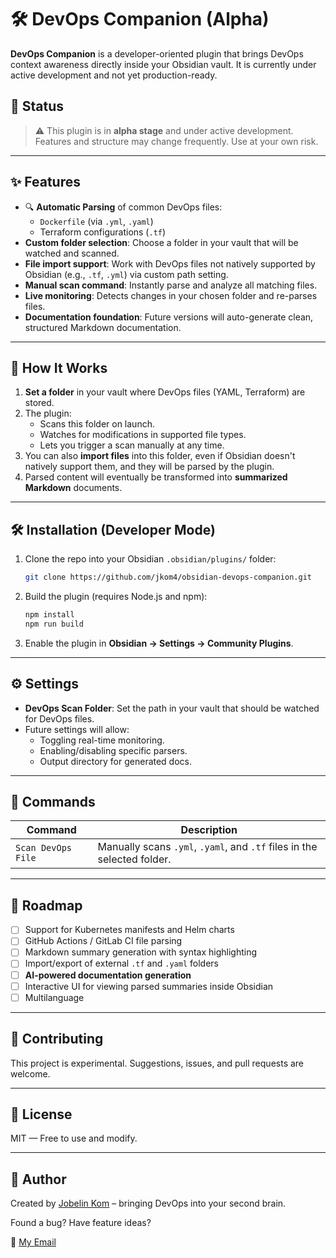 
# 🛠️ DevOps Companion (Alpha)

**DevOps Companion** is a developer-oriented plugin that brings DevOps context awareness directly inside your Obsidian vault. It is currently under active development and not yet production-ready.

## 🚧 Status

> ⚠️ This plugin is in **alpha stage** and under active development. Features and structure may change frequently. Use at your own risk.

---

## ✨ Features

- 🔍 **Automatic Parsing** of common DevOps files:
  - `Dockerfile` (via `.yml`, `.yaml`)
  - Terraform configurations (`.tf`)
-  **Custom folder selection**: Choose a folder in your vault that will be watched and scanned.
-  **File import support**: Work with DevOps files not natively supported by Obsidian (e.g., `.tf`, `.yml`) via custom path setting.
-  **Manual scan command**: Instantly parse and analyze all matching files.
-  **Live monitoring**: Detects changes in your chosen folder and re-parses files.
-  **Documentation foundation**: Future versions will auto-generate clean, structured Markdown documentation.

---

## 🧩 How It Works

1. **Set a folder** in your vault where DevOps files (YAML, Terraform) are stored.
2. The plugin:
	- Scans this folder on launch.
	- Watches for modifications in supported file types.
	- Lets you trigger a scan manually at any time.
3. You can also **import files** into this folder, even if Obsidian doesn't natively support them, and they will be parsed by the plugin.
4. Parsed content will eventually be transformed into **summarized Markdown** documents.

---

## 🛠️ Installation (Developer Mode)

1. Clone the repo into your Obsidian `.obsidian/plugins/` folder:
   ```bash
   git clone https://github.com/jkom4/obsidian-devops-companion.git
	```

2. Build the plugin (requires Node.js and npm):

   ```bash
   npm install
   npm run build
   ```
3. Enable the plugin in **Obsidian → Settings → Community Plugins**.

---

## ⚙️ Settings

- **DevOps Scan Folder**: Set the path in your vault that should be watched for DevOps files.
- Future settings will allow:
	- Toggling real-time monitoring.
	- Enabling/disabling specific parsers.
	- Output directory for generated docs.
---

## 📌 Commands

| Command             | Description                                                             |
| --------------------|-------------------------------------------------------------------------|
| `Scan DevOps File`  | Manually scans `.yml`, `.yaml`, and `.tf` files in the selected folder. |

---

## 🔮 Roadmap

- [ ] Support for Kubernetes manifests and Helm charts
- [ ] GitHub Actions / GitLab CI file parsing
- [ ] Markdown summary generation with syntax highlighting
- [ ] Import/export of external `.tf` and `.yaml` folders
- [ ] **AI-powered documentation generation**
- [ ] Interactive UI for viewing parsed summaries inside Obsidian
- [ ] Multilanguage

---

## 🤝 Contributing

This project is experimental. Suggestions, issues, and pull requests are welcome.

---

## 📜 License

MIT — Free to use and modify.

---

## 👤 Author

Created by [Jobelin Kom](https://www.linkedin.com/in/jobelin-kom/) – bringing DevOps into your second brain.

Found a bug? Have feature ideas?

📧 [My Email](mailto://jkom4dev@gmail.com)
```

